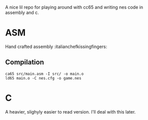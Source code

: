 A nice lil repo for playing around with cc65 and writing nes code in assembly and c.

# ASM

Hand crafted assembly :italianchefkissingfingers:

## Compilation

```
ca65 src/main.asm -I src/ -o main.o
ld65 main.o -C nes.cfg -o game.nes
```

# C

A heavier, slighyly easier to read version. I'll deal with this later.
